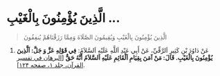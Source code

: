 # الَّذِينَ يُؤْمِنُونَ بِالْغَيْبِ ...

> الَّذِينَ يُؤْمِنُونَ بِالْغَيْبِ وَيُقِيمُونَ الصَّلَاةَ وَمِمَّا رَزَقْنَاهُمْ يُنفِقُونَ

1. عَنْ دَاوُدَ بْنِ كَثِيرٍ اَلرَّقِّيِّ، عَنْ أَبِي عَبْدِ اَللَّهِ عَلَيْهِ اَلسَّلاَمُ: **فِي قَوْلِهِ عَزَّ وَ
   جَلَّ: اَلَّذِينَ يُؤْمِنُونَ بِالْغَيْبِ. قَالَ: مَنْ آمَنَ بِقِيَامِ اَلْقَائِمِ عَلَيْهِ اَلسَّلاَمُ أَنَّهُ
   حَقٌّ** [[البرهان في تفسير القرآن، جلد ۱، صفحه ۱۲۴][1]].


[1]: http://noo.rs/6hhot
